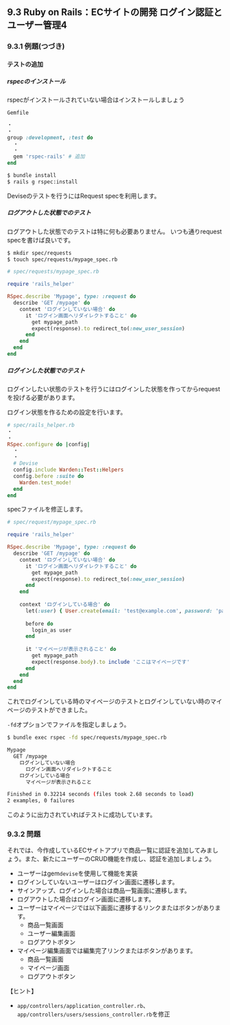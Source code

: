 ## 9.3 Ruby on Rails：ECサイトの開発 ログイン認証とユーザー管理4

### 9.3.1 例題(つづき)

#### テストの追加

##### rspecのインストール

rspecがインストールされていない場合はインストールしましょう

`Gemfile`

```rb
・
・
group :development, :test do
  ・
  ・
  gem 'rspec-rails' # 追加
end
```

```sh
$ bundle install
$ rails g rspec:install
```

Deviseのテストを行うにはRequest specを利用します。

##### ログアウトした状態でのテスト

ログアウトした状態でのテストは特に何も必要ありません。
いつも通りrequest specを書けば良いです。

```sh
$ mkdir spec/requests
$ touch spec/requests/mypage_spec.rb
```

```rb
# spec/requests/mypage_spec.rb

require 'rails_helper'

RSpec.describe 'Mypage', type: :request do
  describe 'GET /mypage' do
    context 'ログインしていない場合' do
      it 'ログイン画面へリダイレクトすること' do
        get mypage_path
        expect(response).to redirect_to(:new_user_session)
      end
    end
  end
end
```


##### ログインした状態でのテスト

ログインしたい状態のテストを行うにはログインした状態を作ってからrequestを投げる必要があります。

ログイン状態を作るための設定を行います。

```rb
# spec/rails_helper.rb
・
・
RSpec.configure do |config|
  ・
  ・
  # Devise
  config.include Warden::Test::Helpers
  config.before :suite do
    Warden.test_mode!
  end
end
```

specファイルを修正します。

```rb
# spec/request/mypage_spec.rb

require 'rails_helper'

RSpec.describe 'Mypage', type: :request do
  describe 'GET /mypage' do
    context 'ログインしていない場合' do
      it 'ログイン画面へリダイレクトすること' do
        get mypage_path
        expect(response).to redirect_to(:new_user_session)
      end
    end
    
    context 'ログインしている場合' do
      let(:user) { User.create(email: 'test@example.com', password: 'password') }
      
      before do
        login_as user
      end
      
      it 'マイページが表示されること' do
        get mypage_path
        expect(response.body).to include 'ここはマイページです'
      end
    end
  end
end  
```

これでログインしている時のマイページのテストとログインしていない時のマイページのテストができました。

`-fd`オプションでファイルを指定しましょう。

```sh
$ bundle exec rspec -fd spec/requests/mypage_spec.rb

Mypage
  GET /mypage
    ログインしていない場合
      ログイン画面へリダイレクトすること
    ログインしている場合
      マイページが表示されること

Finished in 0.32214 seconds (files took 2.68 seconds to load)
2 examples, 0 failures
```

このように出力されていればテストに成功しています。


### 9.3.2 問題

それでは、今作成しているECサイトアプリで商品一覧に認証を追加してみましょう。また、新たにユーザーのCRUD機能を作成し、認証を追加しましょう。
 - ユーザーはgem`devise`を使用して機能を実装
 - ログインしていないユーザーはログイン画面に遷移します。
 - サインアップ、ログインした場合は商品一覧画面に遷移します。
 - ログアウトした場合はログイン画面に遷移します。
 - ユーザーはマイページでは以下画面に遷移するリンクまたはボタンがあります。
   - 商品一覧画面
   - ユーザー編集画面
   - ログアウトボタン
 - マイページ編集画面では編集完了リンクまたはボタンがあります。
   - 商品一覧画面
   - マイページ画面
   - ログアウトボタン

【ヒント】
 - `app/controllers/application_controller.rb`、`app/controllers/users/sessions_controller.rb`を修正